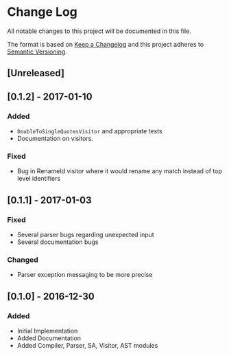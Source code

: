 # Change Log
All notable changes to this project will be documented in this file.

The format is based on [Keep a Changelog](http://keepachangelog.com/)
and this project adheres to [Semantic Versioning](http://semver.org/).

## [Unreleased]

## [0.1.2] - 2017-01-10
### Added

- `DoubleToSingleQuotesVisitor` and appropriate tests
- Documentation on visitors.

### Fixed

- Bug in RenameId visitor where it would rename any match instead of top level identifiers

## [0.1.1] - 2017-01-03
### Fixed

- Several parser bugs regarding unexpected input
- Several documentation bugs

### Changed

- Parser exception messaging to be more precise

## [0.1.0] - 2016-12-30
### Added

- Initial Implementation
- Added Documentation
- Added Compiler, Parser, SA, Visitor, AST modules

